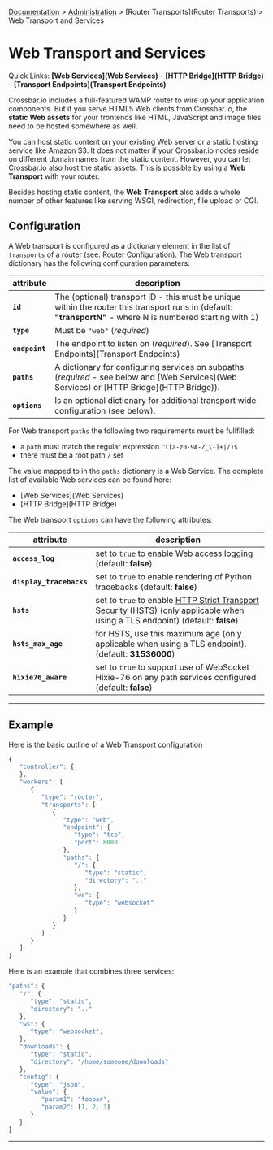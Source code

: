 [Documentation](.) > [Administration](Administration) > [Router Transports](Router Transports) > Web Transport and Services

# Web Transport and Services

Quick Links: **[Web Services](Web Services)** - **[HTTP Bridge](HTTP Bridge)** - **[Transport Endpoints](Transport Endpoints)**

Crossbar.io includes a full-featured WAMP router to wire up your application components. But if you serve HTML5 Web clients from Crossbar.io, the **static Web assets** for your frontends like HTML, JavaScript and image files need to be hosted somewhere as well.

You can host static content on your existing Web server or a static hosting service like Amazon S3. It does not matter if your Crossbar.io nodes reside on different domain names from the static content. However, you can  let Crossbar.io also host the static assets. This is possible by using a **Web Transport** with your router.

Besides hosting static content, the **Web Transport** also adds a whole number of other features like serving WSGI, redirection, file upload or CGI.

## Configuration

A Web transport is configured as a dictionary element in the list of `transports` of a router (see: [Router Configuration](Router-Configuration)). The Web transport dictionary has the following configuration parameters:

attribute | description
---|---
**`id`** | The (optional) transport ID - this must be unique within the router this transport runs in (default: **"transportN"** - where N is numbered starting with 1)
**`type`**  | Must be `"web"` (*required*)
**`endpoint`** | The endpoint to listen on (*required*). See [Transport Endpoints](Transport Endpoints)
**`paths`** | A dictionary for configuring services on subpaths (*required* - see below and [Web Services](Web Services) or [HTTP Bridge](HTTP Bridge)).
**`options`** | Is an optional dictionary for additional transport wide configuration (see below).

For Web transport `paths` the following two requirements must be fullfilled:

* a `path` must match the regular expression `^([a-z0-9A-Z_\-]+|/)$`
* there must be a root path `/` set

The value mapped to in the `paths` dictionary is a Web Service. The complete list of available Web services can be found here:

* [Web Services](Web Services)
* [HTTP Bridge](HTTP Bridge)

The Web transport `options` can have the following attributes:

attribute | description
---|---
**`access_log`** | set to `true` to enable Web access logging (default: **false**)
**`display_tracebacks`** | set to `true` to enable rendering of Python tracebacks (default: **false**)
**`hsts`** | set to `true` to enable [HTTP Strict Transport Security (HSTS)](http://en.wikipedia.org/wiki/HTTP_Strict_Transport_Security) (only applicable when using a TLS endpoint) (default: **false**)
**`hsts_max_age`** | for HSTS, use this maximum age (only applicable when using a TLS endpoint). (default: **31536000**)
**`hixie76_aware`** | set to `true` to support use of WebSocket Hixie-76 on any path services configured (default: **false**)

---

## Example

Here is the basic outline of a Web Transport configuration

```javascript
{
   "controller": {
   },
   "workers": [
      {
         "type": "router",
         "transports": [
            {
               "type": "web",
               "endpoint": {
                  "type": "tcp",
                  "port": 8080
               },
               "paths": {
                  "/": {
                     "type": "static",
                     "directory": ".."
                  },
                  "ws": {
                     "type": "websocket"
                  }
               }
            }
         ]
      }
   ]
}
```

Here is an example that combines three services:

```javascript
"paths": {
   "/": {
      "type": "static",
      "directory": ".."
   },
   "ws": {
      "type": "websocket",
   },
   "downloads": {
      "type": "static",
      "directory": "/home/someone/downloads"
   },
   "config": {
      "type": "json",
      "value": {
         "param1": "foobar",
         "param2": [1, 2, 3]
      }
   }
}
```

---
